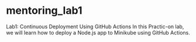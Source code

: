 # mentoring_lab1
Lab1: Continuous Deployment Using GitHub Actions
In this Practic-on lab, we will learn how to deploy a Node.js app to Minikube using GitHub Actions.
